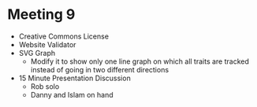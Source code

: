 # Meeting 9

* Creative Commons License
* Website Validator
* SVG Graph
   * Modify it to show only one line graph on which all traits are tracked instead of going in two different directions
* 15 Minute Presentation Discussion
   * Rob solo
   * Danny and Islam on hand